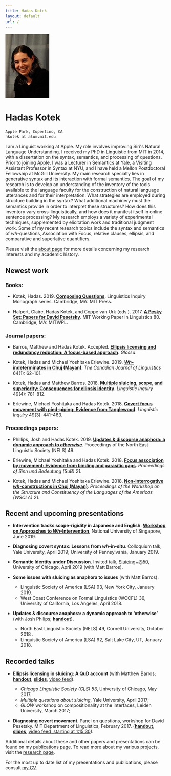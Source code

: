 ```yaml
---
title: Hadas Kotek
layout: default
url: /
---
```


<img src='headshot.jpg' class='headshot'/>

<audio preload id="audio" oncanplay="document.getElementById('playbutton').style.display = 'inline-block';">
	<source src="hadaskotek.ogg" type="audio/ogg"/>
	<source src="hadaskotek.mp3" type="audio/mp3"/>
</audio>

Hadas Kotek <span id="playbutton" onclick="document.getElementById('audio').play()"/>
===========

    Apple Park, Cupertino, CA
    hkotek at alum.mit.edu
	

I am a Linguist working at Apple. My role involves improving Siri's Natural Language Understanding. I received my PhD in Linguistic from MIT in 2014, with a dissertation on the syntax, semantics, and processing of questions. Prior to joining Apple, I was a Lecturer in Semantics at Yale, a Visiting Assistant Professor in Syntax at NYU, and I have held a Mellon Postdoctoral Fellowship at McGill University. My main research specialty lies in generative syntax and its interaction with formal semantics. The goal of my research is to develop an understanding of the inventory of the tools available to the language faculty for the construction of natural language utterances and for their interpretation: What strategies are employed during structure building in the syntax? What additional machinery must the semantics provide in order to interpret these structures? How does this inventory vary cross-linguistically, and how does it manifest itself in online sentence processing? My research employs a variety of experimental techniques, supplemented by elicitation work and traditional judgment work. Some of my recent research topics include the syntax and semantics of *wh*-questions, Association with Focus, relative clauses, ellipsis, and comparative and superlative quantifiers.

Please visit the [about page](/about) for more details concerning my research interests and my academic history.


Newest work
-----------

### Books: ###

* Kotek, Hadas. 2019. [**Composing Questions**](https://mitpress.mit.edu/books/composing-questions). Linguistics Inquiry Monograph series. Cambridge, MA: MIT Press.

* Halpert, Claire, Hadas Kotek, and Coppe van Urk (eds.). 2017. [**A Pesky Set: Papers for David Pesetsky**](https://lingconf.com/dp60/book/). MIT Working Paper in Linguistics 80. Cambridge, MA: MITWPL.


### Journal papers: ###

* Barros, Matthew and Hadas Kotek. Accepted. [**Ellipsis licensing and redundancy reduction: A focus-based approach**](https://ling.auf.net/lingbuzz/004210). *Glossa*. 

* Kotek, Hadas and Michael Yoshitaka Erlewine. 2019. [***Wh*-indeterminates in Chuj (Mayan)**](https://www.cambridge.org/core/journals/canadian-journal-of-linguistics-revue-canadienne-de-linguistique/article/whindeterminates-in-chuj-mayan/DCADC86BD97BE0A442D631DE8CC3F621). *The Canadian Journal of Linguistics* 64(1): 62–101.

* Kotek, Hadas and Matthew Barros. 2018. [**Multiple sluicing, scope, and superiority: Consequences for ellipsis identity**](http://ling.auf.net/lingbuzz/003549). *Linguistic Inquiry* 49(4): 781–812.

* Erlewine, Michael Yoshitaka and Hadas Kotek. 2018. [**Covert focus movement with pied-piping: Evidence from Tanglewood**](http://ling.auf.net/lingbuzz/003068). *Linguistic Inquiry* 49(3): 441–463.


### Proceedings papers: ###

* Phillips, Josh and Hadas Kotek. 2019. [**Updates & discourse anaphora: a dynamic approach to *otherwise***](NELS49-PhillipsKotek.pdf). Proceedings of the North East Linguistic Society (NELS) 49.

* Erlewine, Michael Yoshitaka and Hadas Kotek. 2018. [**Focus association by movement: Evidence from binding and parasitic gaps**](sub21.pdf). *Proceedings of Sinn und Bedeutung (SuB) 21*.

* Kotek, Hadas and Michael Yoshitaka Erlewine. 2018. [**Non-interrogative *wh*-constructions in Chuj (Mayan)**](wscla2016.pdf). *Proceedings of the Workshop on the Structure and Constituency of the Languages of the Americas (WSCLA) 21*.


Recent and upcoming presentations
---------------------------------

* **Intervention tracks scope-rigidity in Japanese and English**. [**Workshop on Approaches to *Wh*-Intervention**](https://lingconf.com/intervention/),  National University of Singapore, June 2019. 

* **Diagnosing covert syntax: Lessons from *wh*-in-situ**. Colloquium talk; Yale University, April 2019; University of Pennsylvania, January 2019.

* **Semantic Identity under Discussion**. Invited talk, [Sluicing+@50](https://voices.uchicago.edu/sluicingat50/), University of Chicago, April 2019 (with Matt Barros).

* **Some issues with sluicing as anaphora to issues** (with Matt Barros).
    - Linguistic Society of America (LSA) 93, New York City, January 2019.
    - West Coast Conference on Formal Linguistics (WCCFL) 36, University of California, Los Angeles, April 2018.

* **Updates & discourse anaphora: a dynamic approach to ‘otherwise’** (with Josh Philips; [**handout**](Phillips-Kotek-otherwise.pdf)). 
    - North East Linguistic Society (NELS) 49, Cornell University, October 2018 .
    - Linguistic Society of America (LSA) 92, Salt Lake City, UT, January 2018.


Recorded talks
--------------

*  **Ellipsis licensing in sluicing: A QuD account** (with Matthew Barros; [**handout**](sluicing-handout.pdf), [**slides**](sluicing-slides.pdf), [video feed](https://www.facebook.com/YaleLinguisticsDepartment/videos/1471421752919620/)). 
	- *Chicago Linguistic Society (CLS) 53*, University of Chicago, May 2017. 
	- *Multiple questions about sluicing*, Yale University, April 2017;
	- *GLOW* workshop on compositionality at the interfaces, Leiden University, March 2017; 

* **Diagnosing covert movement**. 
Panel on questions, workshop for David Pesetsky. MIT Department of Linguistics, February 2017. ([**handout**](https://lingconf.com/dp60/wp-content/uploads/sites/5/2017/02/Kotek-handout.pdf), [**slides**](https://lingconf.com/dp60/wp-content/uploads/sites/5/2017/02/Kotek-slides.pdf), [video feed, starting at 1:15:30](https://livestream.com/accounts/2261474/events/6949939/videos/149280966)).


Additional details about these and other papers and presentations can be found on my [publications page](/publications). To read more about my various projects, visit the [research page](/research).
 
For the most up to date list of my presentations and publications, please consult [my CV](KotekCV.pdf).
